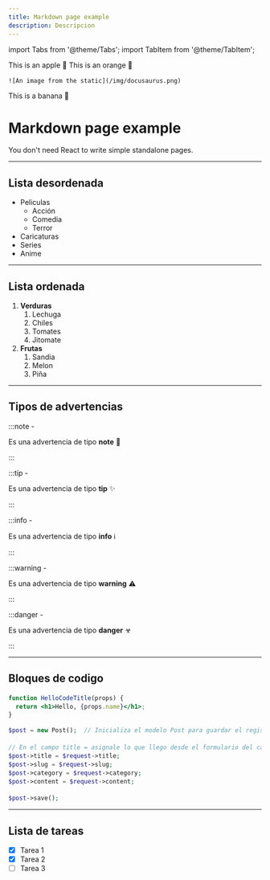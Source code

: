 ```yaml
---
title: Markdown page example
description: Descripcion
---
```


import Tabs from '@theme/Tabs';
import TabItem from '@theme/TabItem';

<!-- BARRA DE MENU  -->

<Tabs>
  <TabItem value="apple" label="Apple" default>
    This is an apple 🍎
  </TabItem>
  <TabItem value="orange" label="Orange and image">
    This is an orange 🍊

    ![An image from the static](/img/docusaurus.png)
  </TabItem>
  <TabItem value="banana" label="Banana">
    This is a banana 🍌
  </TabItem>
</Tabs>

# Markdown page example

You don't need React to write simple standalone pages.

---

## Lista desordenada

- Peliculas
    - Acción
    - Comedia
    - Terror
- Caricaturas
- Series
- Anime

---

## Lista ordenada

1. **Verduras**
    1. Lechuga
    2. Chiles
    3. Tomates
    4. Jitomate
2. **Frutas**
    1. Sandia
    2. Melon
    3. Piña

---

## Tipos de advertencias

:::note -

Es una advertencia de tipo **note** 📝

:::

:::tip -

Es una advertencia de tipo **tip** ✨

:::

:::info -

Es una advertencia de tipo **info** ℹ

:::

:::warning -

Es una advertencia de tipo **warning** ⚠

:::

:::danger -

Es una advertencia de tipo **danger** ☣

:::

---

## Bloques de codigo

```jsx title="/src/components/HelloCodeTitle.js"
function HelloCodeTitle(props) {
  return <h1>Hello, {props.name}</h1>;
}
```


```php title="app/Http/Controller/PostController.php/"
$post = new Post();  // Inicializa el modelo Post para guardar el registro

// En el campo title = asignale lo que llego desde el formulario del campo title
$post->title = $request->title; 
$post->slug = $request->slug;
$post->category = $request->category; 
$post->content = $request->content;

$post->save();
```

---

## Lista de tareas

- [x] Tarea 1 
- [x] Tarea 2 
- [ ] Tarea 3 